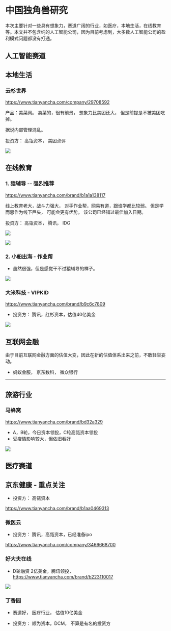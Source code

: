 # 中国独角兽研究

本次主要针对一些具有想象力，赛道广阔的行业，如医疗，本地生活，在线教育等。本文并不包含纯的人工智能公司，因为目前考虑到，大多数人工智能公司的盈利模式问题都没有打通。

##  人工智能赛道









## 本地生活

### 云杉世界

https://www.tianyancha.com/company/29708592

产品：美菜网。 卖菜的，很有前景， 想象力比美团还大， 但是前提是不被美团吃掉。 

据说内部管理混乱。

投资方： 高瓴资本， 美团点评

![](.\image\云杉世界.png)



## 在线教育

### 1. 猿辅导 -- 强烈推荐

https://www.tianyancha.com/brand/b1a1a138117

线上教育老大，战斗力强大， 对手作业帮，网易有道，跟谁学都比较弱。 但是学而思作为线下巨头， 可能会更有优势。 该公司已经错过最佳加入日期。

投资方： 高瓴资本， 腾讯， IDG

![](.\image\猿辅导1.png)

![](.\image\猿辅导2.png)

### 2. 小船出海 - 作业帮

- 虽然很强，但是感觉干不过猿辅导的样子。

![](.\image\作业帮.png)



### 大米科技 - VIPKID

https://www.tianyancha.com/brand/b9c6c7809

- 投资方： 腾讯，红杉资本，估值40亿美金

![](.\image\vipkid.png)



## 互联网金融

由于目前互联网金融方面的估值大变，因此在新的估值体系出来之前，不敢轻举妄动。

- 蚂蚁金服， 京东数科， 微众银行





---



## 旅游行业

### 马蜂窝

https://www.tianyancha.com/brand/bd32a329

- A，B轮，今日资本领投，C轮高瓴资本领投
- 受疫情影响较大，但依旧看好

![](.\image\马蜂窝.png)





## 医疗赛道

## 京东健康 - 重点关注

- 投资方： 高瓴资本

https://www.tianyancha.com/brand/b1aa0469313



### 微医云

- 投资方： 腾讯，高瓴资本，已经准备ipo

https://www.tianyancha.com/company/3466668700



### 好大夫在线

- D轮融资 2亿美金，腾讯领投， https://www.tianyancha.com/brand/b223110017

![](.\image\好大夫在线.png)





### 丁香园

- 赛道好， 医疗行业， 估值10亿美金

- 投资方： 顺为资本，DCM， 不算是有名的投资方

